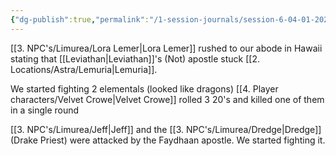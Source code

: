 ```yaml
---
{"dg-publish":true,"permalink":"/1-session-journals/session-6-04-01-2025/"}
---
```


[[3. NPC's/Limurea/Lora Lemer\|Lora Lemer]] rushed to our abode in Hawaii stating that [[Leviathan\|Leviathan]]'s (Not) apostle stuck [[2. Locations/Astra/Lemuria\|Lemuria]].

We started fighting 2 elementals (looked like dragons) [[4. Player characters/Velvet Crowe\|Velvet Crowe]] rolled 3 20's and killed one of them in a single round

[[3. NPC's/Limurea/Jeff\|Jeff]] and the [[3. NPC's/Limurea/Dredge\|Dredge]] (Drake Priest) were attacked by the Faydhaan apostle. We started fighting it.





